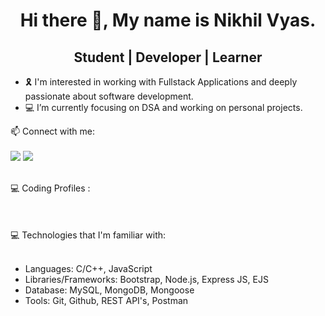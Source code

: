 
<center><h1>Hi there 👋, My name is Nikhil Vyas.</h1></center>
<center><h2>Student | Developer | Learner</h2></center>
<ul>
<li>🎗 I'm interested in working with Fullstack Applications and deeply passionate about software development.</li>
<li>💻 I’m currently focusing on DSA and working on personal projects.</li>
</ul>
📫 Connect with me:
<br>
<br>
<a href="https://www.linkedin.com/in/nikhil-vyas-98a1bb150/"><img src="https://img.shields.io/badge/LinkedIn-0077B5?style=for-the-badge&logo=linkedin&logoColor=white"/></a>
<a href = "mailto: vyasn0123@gmail.com"><img src="https://img.shields.io/badge/Gmail-D14836?style=for-the-badge&logo=gmail&logoColor=white"/></a>
<br>
<br>

💻 Coding Profiles :
<br>
<br>
<a  href = "https://img.shields.io/badge/-Hackerrank-2EC866?style=for-the-badge&logo=HackerRank&logoColor=white" width="50" height="50" /></a>
<a href = "https://img.shields.io/badge/Codechef-%23B92B27.svg?&style=for-the-badge&logo=Codechef&logoColor=white" width="50" height="50"/></a>
<a href = "![GeeksForGeeks](https://img.shields.io/badge/GeeksforGeeks-gray?style=for-the-badge&logo=geeksforgeeks&logoColor=35914c)" width="50" height="50"/></a>
<br>
<br>
💻 Technologies that I'm familiar with:
<ul>
  <br>
<li>Languages: C/C++, JavaScript</li>
<li>Libraries/Frameworks: Bootstrap, Node.js, Express JS, EJS</li>
<li>Database: MySQL, MongoDB, Mongoose</li>
<li>Tools: Git, Github, REST API's, Postman</li>
</ul>
